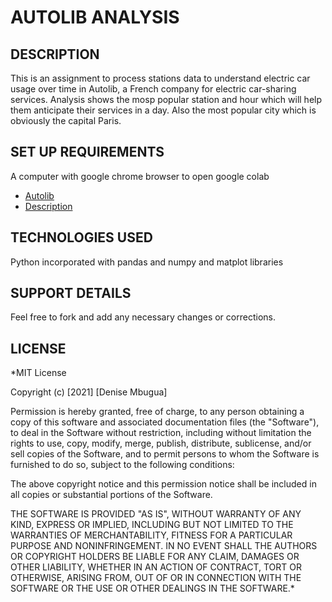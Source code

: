 # AUTOLIB ANALYSIS
## DESCRIPTION
This is an assignment to  process stations data to understand electric car usage over time in Autolib, a French company for electric car-sharing services. Analysis shows the mosp popular station and hour which will help them anticipate their services in a day. Also the most popular city which is obviously the capital Paris. 

## SET UP REQUIREMENTS
A computer with google chrome browser to open google colab
* [Autolib](http://bit.ly/autolib_dataset)
* [Description](https://drive.google.com/file/d/13DXF2CFWQLeYxxHFekng8HJnH_jtbfpN/view)
## TECHNOLOGIES USED
Python incorporated with pandas and numpy and matplot libraries
## SUPPORT DETAILS
Feel free to fork and add any necessary changes or corrections. 
## LICENSE
*MIT License

Copyright (c) [2021] [Denise Mbugua]

Permission is hereby granted, free of charge, to any person obtaining a copy
of this software and associated documentation files (the "Software"), to deal
in the Software without restriction, including without limitation the rights
to use, copy, modify, merge, publish, distribute, sublicense, and/or sell
copies of the Software, and to permit persons to whom the Software is
furnished to do so, subject to the following conditions:

The above copyright notice and this permission notice shall be included in all
copies or substantial portions of the Software.

THE SOFTWARE IS PROVIDED "AS IS", WITHOUT WARRANTY OF ANY KIND, EXPRESS OR
IMPLIED, INCLUDING BUT NOT LIMITED TO THE WARRANTIES OF MERCHANTABILITY,
FITNESS FOR A PARTICULAR PURPOSE AND NONINFRINGEMENT. IN NO EVENT SHALL THE
AUTHORS OR COPYRIGHT HOLDERS BE LIABLE FOR ANY CLAIM, DAMAGES OR OTHER
LIABILITY, WHETHER IN AN ACTION OF CONTRACT, TORT OR OTHERWISE, ARISING FROM,
OUT OF OR IN CONNECTION WITH THE SOFTWARE OR THE USE OR OTHER DEALINGS IN THE
SOFTWARE.*
